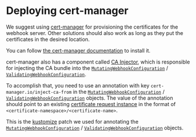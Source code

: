 # Deploying cert-manager

We suggest using [cert-manager](https://github.com/cert-manager/cert-manager) for
provisioning the certificates for the webhook server. Other solutions should
also work as long as they put the certificates in the desired location.

You can follow
[the cert-manager documentation](https://cert-manager.io/docs/installation/)
to install it.

cert-manager also has a component called [CA
Injector](https://cert-manager.io/docs/concepts/ca-injector/), which is responsible for
injecting the CA bundle into the [`MutatingWebhookConfiguration`](https://pkg.go.dev/k8s.io/api/admissionregistration/v1#MutatingWebhookConfiguration)
/ [`ValidatingWebhookConfiguration`](https://pkg.go.dev/k8s.io/api/admissionregistration/v1#ValidatingWebhookConfiguration).

To accomplish that, you need to use an annotation with key
`cert-manager.io/inject-ca-from`
in the [`MutatingWebhookConfiguration`](https://pkg.go.dev/k8s.io/api/admissionregistration/v1#MutatingWebhookConfiguration)
/ [`ValidatingWebhookConfiguration`](https://pkg.go.dev/k8s.io/api/admissionregistration/v1#ValidatingWebhookConfiguration) objects.
The value of the annotation should point to an existing [certificate request instance](https://cert-manager.io/docs/concepts/certificaterequest/)
in the format of `<certificate-namespace>/<certificate-name>`.

This is the [kustomize](https://github.com/nholuongut/kustomize) patch we
used for annotating the [`MutatingWebhookConfiguration`](https://pkg.go.dev/k8s.io/api/admissionregistration/v1#MutatingWebhookConfiguration)
/ [`ValidatingWebhookConfiguration`](https://pkg.go.dev/k8s.io/api/admissionregistration/v1#ValidatingWebhookConfiguration) objects.

